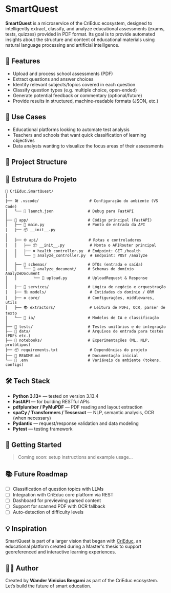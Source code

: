 # SmartQuest

**SmartQuest** is a microservice of the CriEduc ecosystem, designed to intelligently extract, classify, and analyze educational assessments (exams, tests, quizzes) provided in PDF format. Its goal is to provide automated insights about the structure and content of educational materials using natural language processing and artificial intelligence.

## 📌 Features

- Upload and process school assessments (PDF)
- Extract questions and answer choices
- Identify relevant subjects/topics covered in each question
- Classify question types (e.g. multiple choice, open-ended)
- Generate potential feedback or commentary (optional/future)
- Provide results in structured, machine-readable formats (JSON, etc.)

## 🧠 Use Cases

- Educational platforms looking to automate test analysis
- Teachers and schools that want quick classification of learning objectives
- Data analysts wanting to visualize the focus areas of their assessments

## 🧱 Project Structure
## 🧱 Estrutura do Projeto

```
📁 CriEduc.SmartQuest/
│
├── 🛠️ .vscode/                      # Configuração do ambiente (VS Code)
│   └── 🐞 launch.json               # Debug para FastAPI
│
├── 🚀 app/                          # Código principal (FastAPI)
│   ├── 🏁 main.py                   # Ponto de entrada da API
│   ├── 📦 __init__.py
│
│   ├── 🌐 api/                      # Rotas e controladores
│   │   ├── 📦 __init__.py           # Monta o APIRouter principal
│   │   ├── ❤️ health_controller.py  # Endpoint: GET /health
│   │   └── 🧠 analyze_controller.py  # Endpoint: POST /analyze
│
│   ├── 🧾 schemas/                  # DTOs (entrada e saída)
│   │   └── 📂 analyze_document/     # Schemas do domínio AnalyzeDocument
│   │       └── 📄 upload.py         # UploadRequest & Response
│
│   ├── 🧠 services/                 # Lógica de negócio e orquestração
│   ├── 🏗️ models/                   # Entidades do domínio / ORM
│   ├── ⚙️ core/                     # Configurações, middlewares, utils
│   ├── 📚 extractors/               # Leitura de PDFs, OCR, parser de texto
│   └── 🤖 ia/                       # Modelos de IA e classificação
│
├── 🧪 tests/                        # Testes unitários e de integração
├── 📂 data/                         # Arquivos de entrada para testes (PDFs etc.)
├── 📓 notebooks/                    # Experimentações (ML, NLP, protótipos)
├── 📦 requirements.txt              # Dependências do projeto
├── 📘 README.md                     # Documentação inicial
└── 🔐 .env                          # Variáveis de ambiente (tokens, configs)
```

## 🛠️ Tech Stack

- **Python 3.13+** — tested on version 3.13.4
- **FastAPI** — for building RESTful APIs
- **pdfplumber / PyMuPDF** — PDF reading and layout extraction
- **spaCy / Transformers / Tesseract** — NLP, semantic analysis, OCR (when necessary)
- **Pydantic** — request/response validation and data modeling
- **Pytest** — testing framework

## 🚀 Getting Started

> Coming soon: setup instructions and example usage...

## 📚 Future Roadmap

- [ ] Classification of question topics with LLMs
- [ ] Integration with CriEduc core platform via REST
- [ ] Dashboard for previewing parsed content
- [ ] Support for scanned PDF with OCR fallback
- [ ] Auto-detection of difficulty levels

## 💡 Inspiration

SmartQuest is part of a larger vision that began with [CriEduc](https://repositorio.ufes.br/items/55cebe33-b582-4c95-818e-dc661346fab5/full), an educational platform created during a Master's thesis to support georeferenced and interactive learning experiences.

## 👨‍💻 Author

Created by **Wander Vinicius Bergami** as part of the CriEduc ecosystem.  
Let’s build the future of smart education.
